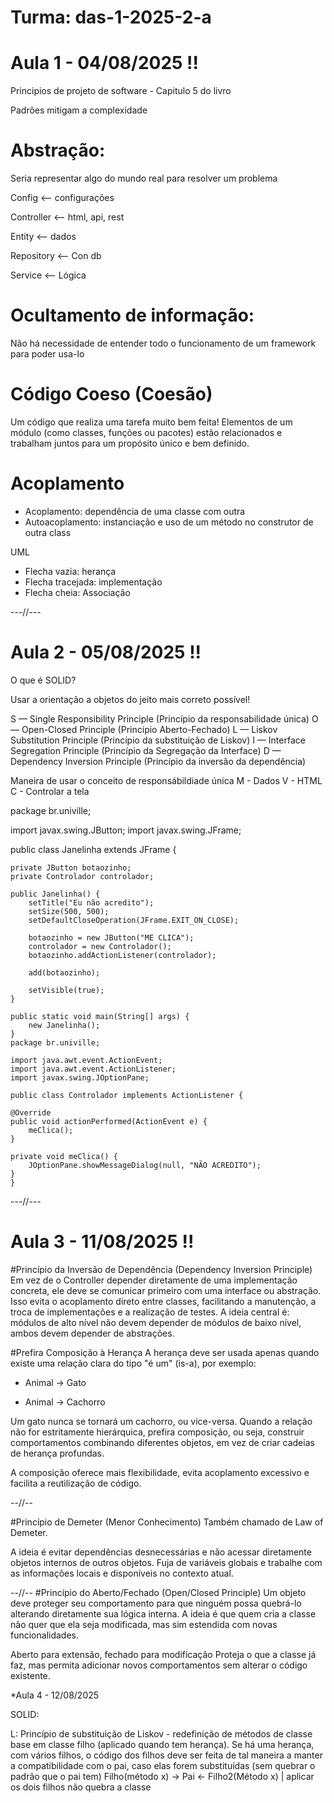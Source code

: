 # Turma: das-1-2025-2-a

# Aula 1 - 04/08/2025  !!

 Principios de projeto de software - Capitulo 5 do livro

Padrões mitigam a complexidade

# Abstração: 
Seria representar algo do mundo real para resolver um problema

 Config <-- configurações
 
 Controller <-- html, api, rest
 
 Entity <-- dados
 
 Repository <-- Con db
 
 Service <-- Lógica

# Ocultamento de informação: 
Não há necessidade de entender todo o funcionamento de um framework para poder usa-lo 

# Código Coeso (Coesão)
Um código que realiza uma tarefa muito bem feita!
Elementos de um módulo (como classes, funções ou pacotes) estão relacionados e trabalham juntos para um propósito único e bem definido.

# Acoplamento 

- Acoplamento: dependência de uma classe com outra
- Autoacoplamento: instanciação e uso de um método no construtor de outra class

UML
- Flecha vazia: herança
- Flecha tracejada: implementação
- Flecha cheia: Associação

---//--- 

# Aula 2 - 05/08/2025 !!

O que é SOLID?

Usar a orientação a objetos do jeito mais correto possível!

S — Single Responsibility Principle (Princípio da responsabilidade única)
O — Open-Closed Principle (Princípio Aberto-Fechado)
L — Liskov Substitution Principle (Princípio da substituição de Liskov)
I — Interface Segregation Principle (Princípio da Segregação da Interface)
D — Dependency Inversion Principle (Princípio da inversão da dependência)

Maneira de usar o conceito de responsábildiade única
M - Dados
V - HTML
C - Controlar a tela

package br.univille;

import javax.swing.JButton;
import javax.swing.JFrame;

public class Janelinha extends JFrame {

    private JButton botaozinho;
    private Controlador controlador;

    public Janelinha() {
        setTitle("Eu não acredito");
        setSize(500, 500);
        setDefaultCloseOperation(JFrame.EXIT_ON_CLOSE);

        botaozinho = new JButton("ME CLICA");
        controlador = new Controlador();
        botaozinho.addActionListener(controlador);

        add(botaozinho);

        setVisible(true);
    }

    public static void main(String[] args) {
        new Janelinha();
    }
    package br.univille;
    
    import java.awt.event.ActionEvent;
    import java.awt.event.ActionListener;
    import javax.swing.JOptionPane;
    
    public class Controlador implements ActionListener {

    @Override
    public void actionPerformed(ActionEvent e) {
        meClica();
    }

    private void meClica() {
        JOptionPane.showMessageDialog(null, "NÃO ACREDITO");
    }
    }


---//---

# Aula 3 - 11/08/2025 !!

#Princípio da Inversão de Dependência (Dependency Inversion Principle)
Em vez de o Controller depender diretamente de uma implementação concreta, ele deve se comunicar primeiro com uma interface ou abstração.
Isso evita o acoplamento direto entre classes, facilitando a manutenção, a troca de implementações e a realização de testes.
A ideia central é: módulos de alto nível não devem depender de módulos de baixo nível, ambos devem depender de abstrações.

#Prefira Composição à Herança
A herança deve ser usada apenas quando existe uma relação clara do tipo "é um" (is-a), por exemplo:

- Animal → Gato

- Animal → Cachorro

Um gato nunca se tornará um cachorro, ou vice-versa.
Quando a relação não for estritamente hierárquica, prefira composição, ou seja, construir comportamentos combinando diferentes objetos, em vez de criar cadeias de herança profundas.

A composição oferece mais flexibilidade, evita acoplamento excessivo e facilita a reutilização de código.

--//--

#Princípio de Demeter (Menor Conhecimento)
Também chamado de Law of Demeter.

A ideia é evitar dependências desnecessárias e não acessar diretamente objetos internos de outros objetos.
Fuja de variáveis globais e trabalhe com as informações locais e disponíveis no contexto atual.

--//--
#Princípio do Aberto/Fechado (Open/Closed Principle)
Um objeto deve proteger seu comportamento para que ninguém possa quebrá-lo alterando diretamente sua lógica interna.
A ideia é que quem cria a classe não quer que ela seja modificada, mas sim estendida com novas funcionalidades.

Aberto para extensão, fechado para modificação
Proteja o que a classe já faz, mas permita adicionar novos comportamentos sem alterar o código existente.

*Aula 4 - 12/08/2025

SOLID:

L: Princípio de substituição de Liskov - redefinição de métodos de classe base em classe filho (aplicado quando tem herança). Se há uma herança, com vários filhos, o código dos filhos deve ser feita de tal maneira a manter a compatibilidade com o pai, caso elas forem substituídas (sem quebrar o padrão que o pai tem) Filho(método x) -> Pai <- Filho2(Método x) | aplicar os dois filhos não quebra a classe
